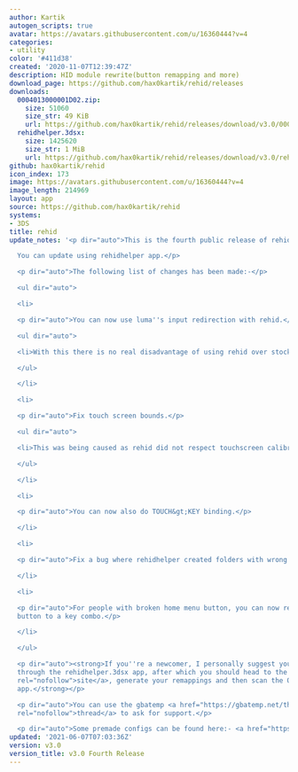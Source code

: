 ```yaml
---
author: Kartik
autogen_scripts: true
avatar: https://avatars.githubusercontent.com/u/16360444?v=4
categories:
- utility
color: '#411d38'
created: '2020-11-07T12:39:47Z'
description: HID module rewrite(button remapping and more)
download_page: https://github.com/hax0kartik/rehid/releases
downloads:
  0004013000001D02.zip:
    size: 51060
    size_str: 49 KiB
    url: https://github.com/hax0kartik/rehid/releases/download/v3.0/0004013000001D02.zip
  rehidhelper.3dsx:
    size: 1425620
    size_str: 1 MiB
    url: https://github.com/hax0kartik/rehid/releases/download/v3.0/rehidhelper.3dsx
github: hax0kartik/rehid
icon_index: 173
image: https://avatars.githubusercontent.com/u/16360444?v=4
image_length: 214969
layout: app
source: https://github.com/hax0kartik/rehid
systems:
- 3DS
title: rehid
update_notes: '<p dir="auto">This is the fourth public release of rehid.<br>

  You can update using rehidhelper app.</p>

  <p dir="auto">The following list of changes has been made:-</p>

  <ul dir="auto">

  <li>

  <p dir="auto">You can now use luma''s input redirection with rehid.</p>

  <ul dir="auto">

  <li>With this there is no real disadvantage of using rehid over stock hid!</li>

  </ul>

  </li>

  <li>

  <p dir="auto">Fix touch screen bounds.</p>

  <ul dir="auto">

  <li>This was being caused as rehid did not respect touchscreen calibration.</li>

  </ul>

  </li>

  <li>

  <p dir="auto">You can now also do TOUCH&gt;KEY binding.</p>

  </li>

  <li>

  <p dir="auto">Fix a bug where rehidhelper created folders with wrong titleid.</p>

  </li>

  <li>

  <p dir="auto">For people with broken home menu button, you can now remap your home
  button to a key combo.</p>

  </li>

  </ul>

  <p dir="auto"><strong>If you''re a newcomer, I personally suggest you install rehid
  through the rehidhelper.3dsx app, after which you should head to the <a href="https://mikahjc.github.io/3dsRemapBuilder/config"
  rel="nofollow">site</a>, generate your remappings and then scan the QR with the
  app.</strong></p>

  <p dir="auto">You can use the gbatemp <a href="https://gbatemp.net/threads/wip-rehid-hid-module-rewrite-for-easy-button-remapping-and-more.585387/"
  rel="nofollow">thread</a> to ask for support.</p>

  <p dir="auto">Some premade configs can be found here:- <a href="https://github.com/Nanashi13/Rehid-configs-files-3DS">https://github.com/Nanashi13/Rehid-configs-files-3DS</a></p>'
updated: '2021-06-07T07:03:36Z'
version: v3.0
version_title: v3.0 Fourth Release
---
```

